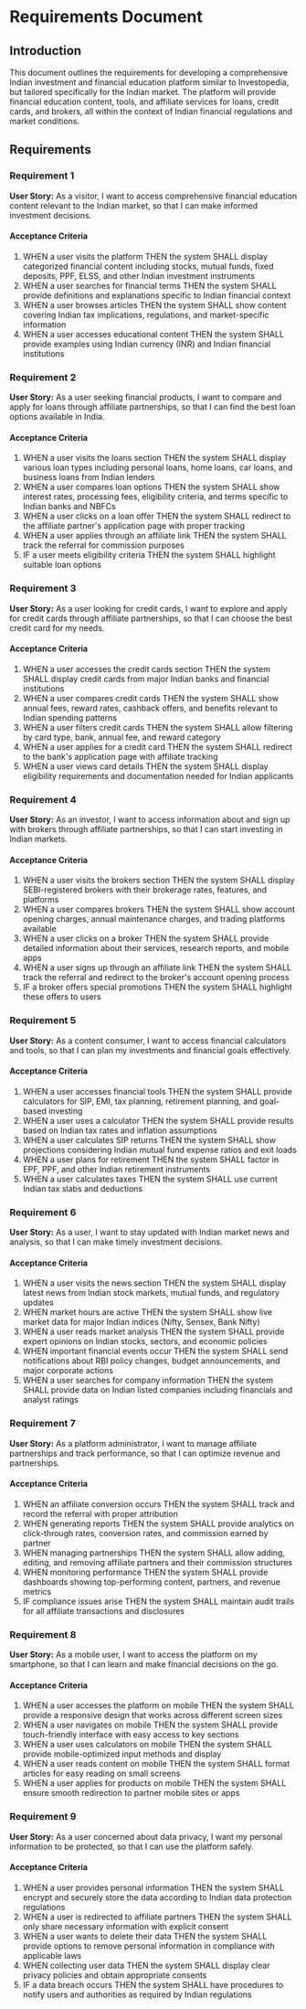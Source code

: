 # Requirements Document

## Introduction

This document outlines the requirements for developing a comprehensive Indian investment and financial education platform similar to Investopedia, but tailored specifically for the Indian market. The platform will provide financial education content, tools, and affiliate services for loans, credit cards, and brokers, all within the context of Indian financial regulations and market conditions.

## Requirements

### Requirement 1

**User Story:** As a visitor, I want to access comprehensive financial education content relevant to the Indian market, so that I can make informed investment decisions.

#### Acceptance Criteria

1. WHEN a user visits the platform THEN the system SHALL display categorized financial content including stocks, mutual funds, fixed deposits, PPF, ELSS, and other Indian investment instruments
2. WHEN a user searches for financial terms THEN the system SHALL provide definitions and explanations specific to Indian financial context
3. WHEN a user browses articles THEN the system SHALL show content covering Indian tax implications, regulations, and market-specific information
4. WHEN a user accesses educational content THEN the system SHALL provide examples using Indian currency (INR) and Indian financial institutions

### Requirement 2

**User Story:** As a user seeking financial products, I want to compare and apply for loans through affiliate partnerships, so that I can find the best loan options available in India.

#### Acceptance Criteria

1. WHEN a user visits the loans section THEN the system SHALL display various loan types including personal loans, home loans, car loans, and business loans from Indian lenders
2. WHEN a user compares loan options THEN the system SHALL show interest rates, processing fees, eligibility criteria, and terms specific to Indian banks and NBFCs
3. WHEN a user clicks on a loan offer THEN the system SHALL redirect to the affiliate partner's application page with proper tracking
4. WHEN a user applies through an affiliate link THEN the system SHALL track the referral for commission purposes
5. IF a user meets eligibility criteria THEN the system SHALL highlight suitable loan options

### Requirement 3

**User Story:** As a user looking for credit cards, I want to explore and apply for credit cards through affiliate partnerships, so that I can choose the best credit card for my needs.

#### Acceptance Criteria

1. WHEN a user accesses the credit cards section THEN the system SHALL display credit cards from major Indian banks and financial institutions
2. WHEN a user compares credit cards THEN the system SHALL show annual fees, reward rates, cashback offers, and benefits relevant to Indian spending patterns
3. WHEN a user filters credit cards THEN the system SHALL allow filtering by card type, bank, annual fee, and reward category
4. WHEN a user applies for a credit card THEN the system SHALL redirect to the bank's application page with affiliate tracking
5. WHEN a user views card details THEN the system SHALL display eligibility requirements and documentation needed for Indian applicants

### Requirement 4

**User Story:** As an investor, I want to access information about and sign up with brokers through affiliate partnerships, so that I can start investing in Indian markets.

#### Acceptance Criteria

1. WHEN a user visits the brokers section THEN the system SHALL display SEBI-registered brokers with their brokerage rates, features, and platforms
2. WHEN a user compares brokers THEN the system SHALL show account opening charges, annual maintenance charges, and trading platforms available
3. WHEN a user clicks on a broker THEN the system SHALL provide detailed information about their services, research reports, and mobile apps
4. WHEN a user signs up through an affiliate link THEN the system SHALL track the referral and redirect to the broker's account opening process
5. IF a broker offers special promotions THEN the system SHALL highlight these offers to users

### Requirement 5

**User Story:** As a content consumer, I want to access financial calculators and tools, so that I can plan my investments and financial goals effectively.

#### Acceptance Criteria

1. WHEN a user accesses financial tools THEN the system SHALL provide calculators for SIP, EMI, tax planning, retirement planning, and goal-based investing
2. WHEN a user uses a calculator THEN the system SHALL provide results based on Indian tax rates and inflation assumptions
3. WHEN a user calculates SIP returns THEN the system SHALL show projections considering Indian mutual fund expense ratios and exit loads
4. WHEN a user plans for retirement THEN the system SHALL factor in EPF, PPF, and other Indian retirement instruments
5. WHEN a user calculates taxes THEN the system SHALL use current Indian tax slabs and deductions

### Requirement 6

**User Story:** As a user, I want to stay updated with Indian market news and analysis, so that I can make timely investment decisions.

#### Acceptance Criteria

1. WHEN a user visits the news section THEN the system SHALL display latest news from Indian stock markets, mutual funds, and regulatory updates
2. WHEN market hours are active THEN the system SHALL show live market data for major Indian indices (Nifty, Sensex, Bank Nifty)
3. WHEN a user reads market analysis THEN the system SHALL provide expert opinions on Indian stocks, sectors, and economic policies
4. WHEN important financial events occur THEN the system SHALL send notifications about RBI policy changes, budget announcements, and major corporate actions
5. WHEN a user searches for company information THEN the system SHALL provide data on Indian listed companies including financials and analyst ratings

### Requirement 7

**User Story:** As a platform administrator, I want to manage affiliate partnerships and track performance, so that I can optimize revenue and partnerships.

#### Acceptance Criteria

1. WHEN an affiliate conversion occurs THEN the system SHALL track and record the referral with proper attribution
2. WHEN generating reports THEN the system SHALL provide analytics on click-through rates, conversion rates, and commission earned by partner
3. WHEN managing partnerships THEN the system SHALL allow adding, editing, and removing affiliate partners and their commission structures
4. WHEN monitoring performance THEN the system SHALL provide dashboards showing top-performing content, partners, and revenue metrics
5. IF compliance issues arise THEN the system SHALL maintain audit trails for all affiliate transactions and disclosures

### Requirement 8

**User Story:** As a mobile user, I want to access the platform on my smartphone, so that I can learn and make financial decisions on the go.

#### Acceptance Criteria

1. WHEN a user accesses the platform on mobile THEN the system SHALL provide a responsive design that works across different screen sizes
2. WHEN a user navigates on mobile THEN the system SHALL provide touch-friendly interface with easy access to key sections
3. WHEN a user uses calculators on mobile THEN the system SHALL provide mobile-optimized input methods and display
4. WHEN a user reads content on mobile THEN the system SHALL format articles for easy reading on small screens
5. WHEN a user applies for products on mobile THEN the system SHALL ensure smooth redirection to partner mobile sites or apps

### Requirement 9

**User Story:** As a user concerned about data privacy, I want my personal information to be protected, so that I can use the platform safely.

#### Acceptance Criteria

1. WHEN a user provides personal information THEN the system SHALL encrypt and securely store the data according to Indian data protection regulations
2. WHEN a user is redirected to affiliate partners THEN the system SHALL only share necessary information with explicit consent
3. WHEN a user wants to delete their data THEN the system SHALL provide options to remove personal information in compliance with applicable laws
4. WHEN collecting user data THEN the system SHALL display clear privacy policies and obtain appropriate consents
5. IF a data breach occurs THEN the system SHALL have procedures to notify users and authorities as required by Indian regulations